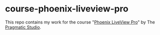 # course-phoenix-liveview-pro

This repo contains my work for the course "[Phoenix LiveView Pro](https://pragmaticstudio.com/courses/phoenix-liveview)" by The [Pragmatic Studio](https://pragmaticstudio.com).